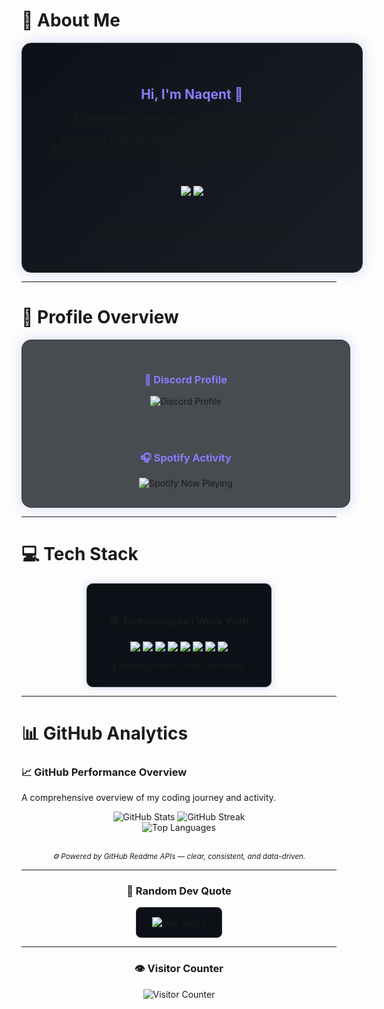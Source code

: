 # 💫 About Me
<div align="center">
  <div style="
    background: linear-gradient(135deg, #0d1117 0%, #1a1f25 100%);
    border: 1px solid #30363d;
    border-radius: 15px;
    padding: 40px 45px;
    box-shadow: 0 0 20px rgba(88,101,242,0.25);
    display: inline-block;
    width: 90%;
    max-width: 600px;
  ">

  <h2 style="color:#8A7CFF;">Hi, I'm Naqent 👋</h2>
  <p align="center">
    💼 <b>Discord Bot Developer</b> focused on building interactive, automated, and efficient systems.<br/>
    ⚙️ Skilled in <b>Node.js</b> & <b>Python</b> — combining logic and creativity.<br/>
    🌌 Passionate about creating meaningful digital experiences through code.
  </p>

  <br/>

  <a href="https://discord.com/users/Naqint" target="_blank">
    <img src="https://img.shields.io/badge/Discord%20-%20Naqint-5865F2?style=for-the-badge&logo=discord&logoColor=white"/>
  </a>
  <a href="https://github.com/naqent" target="_blank">
    <img src="https://img.shields.io/badge/GitHub%20-%20naqent-181717?style=for-the-badge&logo=github&logoColor=white"/>
  </a>

  <br/><br/>
  <i>“Building code that connects communities.”</i>

  </div>
</div>

---

# 🪩 Profile Overview

<div align="center">
  <div style="
    background: rgba(13,17,23,0.75);
    border: 1px solid #30363d;
    border-radius: 15px;
    padding: 30px 35px;
    box-shadow: 0 0 20px rgba(88,101,242,0.25);
    display: inline-block;
    width: 90%;
    max-width: 720px;
  ">
  
  <h3 style="color:#8A7CFF;">🧩 Discord Profile</h3>
  <img src="https://lanyard.cnrad.dev/api/1046360722214490202?theme=dark&bg=0d1117&borderRadius=10px&idleMessage=Probably%20coding%20something%20cool...&animated=true" alt="Discord Profile"/>

  <br/><br/>

  <h3 style="color:#8A7CFF;">🎧 Spotify Activity</h3>
  <img src="https://spotify-github-profile.vercel.app/api/view?uid=31shkbtgac5xh3wzijj5bbylp63i&cover_image=true&theme=novatorem&show_offline=true&background_color=0d1117&interchange=true" alt="Spotify Now Playing"/>

  </div>
</div>

---

# 💻 Tech Stack
<div align="center">
  <div style="background:#0d1117; border:1px solid #30363d; border-radius:10px; padding:25px 35px; box-shadow:0 0 12px rgba(88,101,242,0.3); display:inline-block;">
    <h3>🛠️ Technologies I Work With</h3>
    <p>
      <img src="https://img.shields.io/badge/Node.js-43853D?style=for-the-badge&logo=node.js&logoColor=white"/>
      <img src="https://img.shields.io/badge/Python-3776AB?style=for-the-badge&logo=python&logoColor=white"/>
      <img src="https://img.shields.io/badge/JavaScript-F7DF1E?style=for-the-badge&logo=javascript&logoColor=black"/>
      <img src="https://img.shields.io/badge/TypeScript-007ACC?style=for-the-badge&logo=typescript&logoColor=white"/>
      <img src="https://img.shields.io/badge/GitHub-181717?style=for-the-badge&logo=github&logoColor=white"/>
      <img src="https://img.shields.io/badge/Vercel-000000?style=for-the-badge&logo=vercel&logoColor=white"/>
      <img src="https://img.shields.io/badge/Bash-4EAA25?style=for-the-badge&logo=gnu-bash&logoColor=white"/>
      <img src="https://img.shields.io/badge/VSCode-0078D4?style=for-the-badge&logo=visual%20studio%20code&logoColor=white"/>
    </p>
    <sub><i>🎯 Blending creativity with functionality.</i></sub>
  </div>
</div>

---

# 📊 GitHub Analytics

### 📈 GitHub Performance Overview
A comprehensive overview of my coding journey and activity.

<div align="center">
  
  ![GitHub Stats](https://github-readme-stats.vercel.app/api?username=naqent&theme=tokyonight&show_icons=true&count_private=true&hide_border=false)
  ![GitHub Streak](https://github-readme-streak-stats-eight.vercel.app/?user=naqent&theme=tokyonight&hide_border=false)
  <br/>
  ![Top Languages](https://github-readme-stats.vercel.app/api/top-langs/?username=naqent&theme=tokyonight&layout=compact&langs_count=8&hide_border=false)

  <br/>
  <sub><i>⚙️ Powered by GitHub Readme APIs — clear, consistent, and data-driven.</i></sub>

</div>

---

<div align="center">
  <h3>💬 Random Dev Quote</h3>
  <div style="background:#0d1117; border:1px solid #30363d; border-radius:8px; padding:15px 25px; display:inline-block;">
    <img src="https://quotes-github-readme.vercel.app/api?type=horizontal&theme=dark" alt="Dev Quote" />
  </div>
</div>

---

<div align="center">
  <h3>👁️ Visitor Counter</h3>
  <img src="https://count.getloli.com/@naqent?theme=asoul" alt="Visitor Counter"/>
</div>

<!-- Generated with ❤️ for naqent -->
